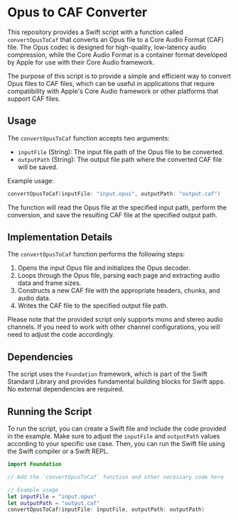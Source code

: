 # Opus to CAF Converter

This repository provides a Swift script with a function called `convertOpusToCaf` that converts an Opus file to a Core Audio Format (CAF) file. The Opus codec is designed for high-quality, low-latency audio compression, while the Core Audio Format is a container format developed by Apple for use with their Core Audio framework.

The purpose of this script is to provide a simple and efficient way to convert Opus files to CAF files, which can be useful in applications that require compatibility with Apple's Core Audio framework or other platforms that support CAF files.

## Usage

The `convertOpusToCaf` function accepts two arguments:

- `inputFile` (String): The input file path of the Opus file to be converted.
- `outputPath` (String): The output file path where the converted CAF file will be saved.

Example usage:

```swift
convertOpusToCaf(inputFile: "input.opus", outputPath: "output.caf")
```

The function will read the Opus file at the specified input path, perform the conversion, and save the resulting CAF file at the specified output path.

## Implementation Details

The `convertOpusToCaf` function performs the following steps:

1. Opens the input Opus file and initializes the Opus decoder.
2. Loops through the Opus file, parsing each page and extracting audio data and frame sizes.
3. Constructs a new CAF file with the appropriate headers, chunks, and audio data.
4. Writes the CAF file to the specified output file path.

Please note that the provided script only supports mono and stereo audio channels. If you need to work with other channel configurations, you will need to adjust the code accordingly.

## Dependencies

The script uses the `Foundation` framework, which is part of the Swift Standard Library and provides fundamental building blocks for Swift apps. No external dependencies are required.

## Running the Script

To run the script, you can create a Swift file and include the code provided in the example. Make sure to adjust the `inputFile` and `outputPath` values according to your specific use case. Then, you can run the Swift file using the Swift compiler or a Swift REPL.

```swift
import Foundation

// Add the `convertOpusToCaf` function and other necessary code here

// Example usage
let inputFile = "input.opus"
let outputPath = "output.caf"
convertOpusToCaf(inputFile: inputFile, outputPath: outputPath)
```
